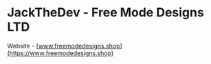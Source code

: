 # JackTheDev - Free Mode Designs LTD

Website - [www.freemodedesigns.shop](https://www.freemodedesigns.shop)
